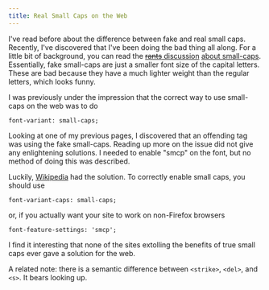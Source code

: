 ```yaml
---
title: Real Small Caps on the Web
---
```


I've read before about the difference between fake and real small caps. Recently, I've discovered that I've been doing the bad thing all along. For a little bit of background, you can read the [<del>rants</del> discussion](http://practicaltypography.com/small-caps.html) [about small-caps](http://ilovetypography.com/2008/02/20/small-caps/). Essentially, fake small-caps are just a smaller font size of the capital letters. These are bad because they have a much lighter weight than the regular letters, which looks funny.

I was previously under the impression that the correct way to use small-caps on the web was to do

~~~ css3
font-variant: small-caps;
~~~

Looking at one of my previous pages, I discovered that an offending tag was using the fake small-caps. Reading up more on the issue did not give any enlightening solutions. I needed to enable "smcp" on the font, but no method of doing this was described.

Luckily, [Wikipedia](https://en.wikipedia.org/wiki/Small_caps) had the solution. To correctly enable small caps, you should use

~~~ css3
font-variant-caps: small-caps;
~~~

or, if you actually want your site to work on non-Firefox browsers

~~~ css3
font-feature-settings: 'smcp';
~~~

I find it interesting that none of the sites extolling the benefits of true small caps ever gave a solution for the web.

A related note: there is a semantic difference between `<strike>`, `<del>`, and `<s>`. It bears looking up.
